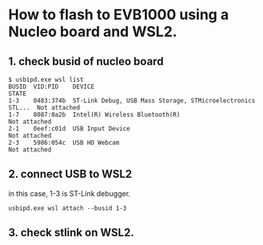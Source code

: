 # How to flash to EVB1000 using a Nucleo board and WSL2.

## 1. check busid of nucleo board

```
$ usbipd.exe wsl list
BUSID  VID:PID    DEVICE                                                        STATE
1-3    0483:374b  ST-Link Debug, USB Mass Storage, STMicroelectronics STL...  Not attached
1-7    8087:0a2b  Intel(R) Wireless Bluetooth(R)                           Not attached
2-1    0eef:c01d  USB Input Device                                              Not attached
2-3    5986:054c  USB HD Webcam                                                 Not attached
```

## 2. connect USB to WSL2

in this case, 1-3 is ST-Link debugger.

```
usbipd.exe wsl attach --busid 1-3
```

## 3. check stlink on WSL2.


```

